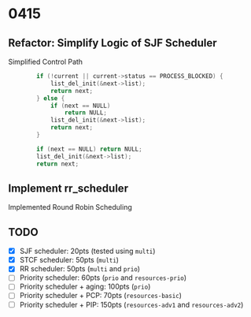 # 0415

## Refactor: Simplify Logic of SJF Scheduler

Simplified Control Path

```c
		if (!current || current->status == PROCESS_BLOCKED) {
			list_del_init(&next->list);
			return next;
		} else {
			if (next == NULL)
				return NULL;
			list_del_init(&next->list);
			return next;
		}
```

```c
		if (next == NULL) return NULL;
		list_del_init(&next->list);
		return next;
```

## Implement rr_scheduler

Implemented Round Robin Scheduling

## TODO

- [X] SJF scheduler: 20pts (tested using `multi`)
- [X] STCF scheduler: 50pts (`multi`)
- [X] RR scheduler:  50pts (`multi` and `prio`)
- [ ] Priority scheduler: 60pts (`prio` and `resources-prio`)
- [ ] Priority scheduler + aging: 100pts (`prio`)
- [ ] Priority scheduler + PCP: 70pts (`resources-basic`)
- [ ] Priority scheduler + PIP: 150pts (`resources-adv1` and `resources-adv2`)